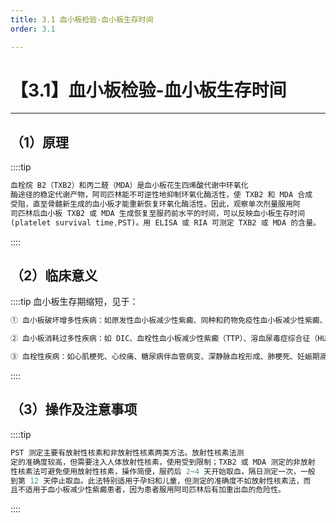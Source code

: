 ```yaml
---
title: 3.1 血小板检验-血小板生存时间
order: 3.1

---
```


# 【3.1】血小板检验-血小板生存时间

<kaodian :text="'血液学检验记忆卡'" />

<!-- ###### 第二十九章 检验基本方法

> 临床血液学检验 -->

<beitiX/>

---

## （1）原理

<son :text="'血液学检验记忆卡'" text1="（1）原理" :textOption="[['了解','基础知识','相关专业知识'],['了解','基础知识','相关专业知识'],['了解','基础知识','相关专业知识']]" />

::::tip

```js
血栓烷 B2（TXB2）和丙二醛（MDA）是血小板花生四烯酸代谢中环氧化
酶途径的稳定代谢产物，阿司匹林能不可逆性地抑制环氧化酶活性，使 TXB2 和 MDA 合成
受阻，直至骨髓新生成的血小板才能重新恢复环氧化酶活性。因此，观察单次剂量服用阿
司匹林后血小板 TXB2 或 MDA 生成恢复至服药前水平的时间，可以反映血小板生存时间
(platelet survival time,PST)。用 ELISA 或 RIA 可测定 TXB2 或 MDA 的含量。

```

::::

## （2）临床意义

<son :text="'血液学检验记忆卡'" text1="（2）临床意义" :textOption="[['了解','相关专业知识','专业知识'],['了解','相关专业知识','专业知识'],['了解','相关专业知识','专业知识']]" />

::::tip 血小板生存期缩短，见于：

```js
① 血小板破坏增多性疾病：如原发性血小板减少性紫癜、同种和药物免疫性血小板减少性紫癜、脾功能亢进、系统性红斑狼疮；

② 血小板消耗过多性疾病：如 DIC、血栓性血小板减少性紫癜（TTP）、溶血尿毒症综合征（HUS）；

③ 血栓性疾病：如心肌梗死、心绞痛、糖尿病伴血管病变、深静脉血栓形成、肺梗死、妊娠期高血压疾病（妊高症）、恶性肿瘤。

```

::::

## （3）操作及注意事项

<son :text="'血液学检验记忆卡'" text1="（3）操作及注意事项" :textOption="[['了解','相关专业知识','专业知识'],['了解','专业知识','专业实践能力'],['掌握','专业知识','专业实践能力']]" />

::::tip

```js
PST 测定主要有放射性核素和非放射性核素两类方法。放射性核素法测
定的准确度较高，但需要注入人体放射性核素，使用受到限制；TXB2 或 MDA 测定的非放射
性核素法可避免使用放射性核素，操作简便，服药后 2~4 天开始取血，隔日测定一次，一般
到第 12 天停止取血。此法特别适用于孕妇和儿童，但测定的准确度不如放射性核素法，而
且不适用于血小板减少性紫癜患者，因为患者服用阿司匹林后有加重出血的危险性。

```

::::

